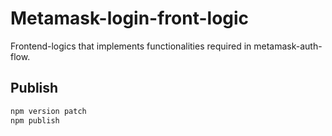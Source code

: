 # Metamask-login-front-logic

Frontend-logics that implements functionalities required in metamask-auth-flow.

## Publish
```bash
npm version patch
npm publish
```

